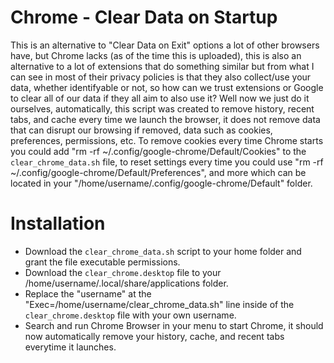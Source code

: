 # Chrome - Clear Data on Startup

This is an alternative to "Clear Data on Exit" options a lot of other browsers have, but Chrome lacks (as of the time this is uploaded), this is also an alternative to a lot of extensions that do something similar but from what I can see in most of their privacy policies is that they also collect/use your data, whether identifyable or not, so how can we trust extensions or Google to clear all of our data if they all aim to also use it? Well now we just do it ourselves, automatically, this script was created to remove history, recent tabs, and cache every time we launch the browser, it does not remove data that can disrupt our browsing if removed, data such as cookies, preferences, permissions, etc. To remove cookies every time Chrome starts you could add "rm -rf ~/.config/google-chrome/Default/Cookies" to the `clear_chrome_data.sh` file, to reset settings every time you could use "rm -rf ~/.config/google-chrome/Default/Preferences", and more which can be located in your "/home/username/.config/google-chrome/Default" folder.

# Installation

- Download the `clear_chrome_data.sh` script to your home folder and grant the file executable permissions.
- Download the `clear_chrome.desktop` file to your /home/username/.local/share/applications folder.
- Replace the "username" at the "Exec=/home/username/clear_chrome_data.sh" line inside of the `clear_chrome.desktop` file with your own username.
- Search and run Chrome Browser in your menu to start Chrome, it should now automatically remove your history, cache, and recent tabs everytime it launches.
